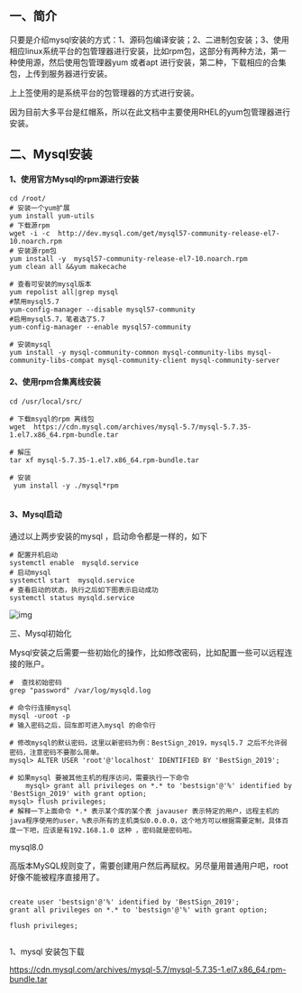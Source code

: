 ## 一、简介

只要是介绍mysql安装的方式：1、源码包编译安装；2、二进制包安装；3、使用相应linux系统平台的包管理器进行安装，比如rpm包，这部分有两种方法，第一种使用源，然后使用包管理器yum 或者apt 进行安装，第二种，下载相应的合集包，上传到服务器进行安装。

上上签使用的是系统平台的包管理器的方式进行安装。

因为目前大多平台是红帽系，所以在此文档中主要使用RHEL的yum包管理器进行安装。



## 二、Mysql安装

#### 1、使用官方Mysql的rpm源进行安装



```shell
cd /root/
# 安装一个yum扩展
yum install yum-utils
# 下载源rpm
wget -i -c  http://dev.mysql.com/get/mysql57-community-release-el7-10.noarch.rpm
# 安装源rpm包
yum install -y  mysql57-community-release-el7-10.noarch.rpm
yum clean all &&yum makecache 

# 查看可安装的mysql版本
yum repolist all|grep mysql
#禁用mysql5.7
yum-config-manager --disable mysql57-community
#启用mysql5.7，笔者选了5.7
yum-config-manager --enable mysql57-community

# 安装mysql 
yum install -y mysql-community-common mysql-community-libs mysql-community-libs-compat mysql-community-client mysql-community-server

```



#### 2、使用rpm合集离线安装

```shell
cd /usr/local/src/

# 下载msyql的rpm 离线包
wget  https://cdn.mysql.com/archives/mysql-5.7/mysql-5.7.35-1.el7.x86_64.rpm-bundle.tar

# 解压
tar xf mysql-5.7.35-1.el7.x86_64.rpm-bundle.tar

# 安装
 yum install -y ./mysql*rpm
 
```



#### 3、Mysql启动

通过以上两步安装的mysql ，启动命令都是一样的，如下

```shell
# 配置开机启动
systemctl enable  mysqld.service
# 启动mysql
systemctl start  mysqld.service
# 查看启动的状态，执行之后如下图表示启动成功
systemctl status mysqld.service
```

![img](Linux安装配置Mysql.assets/1079354-20170726202441687-1168874203.png)





三、Mysql初始化

Mysql安装之后需要一些初始化的操作，比如修改密码，比如配置一些可以远程连接的账户。

```shell
#  查找初始密码
grep "password" /var/log/mysqld.log

# 命令行连接mysql
mysql -uroot -p
# 输入密码之后，回车即可进入mysql 的命令行

# 修改mysql的默认密码，这里以新密码为例：BestSign_2019，mysql5.7 之后不允许弱密码，注意密码不要那么简单。
mysql> ALTER USER 'root'@'localhost' IDENTIFIED BY 'BestSign_2019';
 
# 如果mysql 要被其他主机的程序访问，需要执行一下命令
    mysql> grant all privileges on *.* to 'bestsign'@'%' identified by 'BestSign_2019' with grant option;
mysql> flush privileges;
# 解释一下上面命令 *.* 表示某个库的某个表 javauser 表示特定的用户，远程主机的java程序使用的user，%表示所有的主机类似0.0.0.0，这个地方可以根据需要定制，具体百度一下吧，应该是有192.168.1.0 这种 ，密码就是密码啦。

```



mysql8.0

高版本MySQL规则变了，需要创建用户然后再赋权。另尽量用普通用户吧，root好像不能被程序直接用了。

```

create user 'bestsign'@'%' identified by 'BestSign_2019';
grant all privileges on *.* to 'bestsign'@'%' with grant option;

flush privileges;


```





1、mysql 安装包下载

https://cdn.mysql.com/archives/mysql-5.7/mysql-5.7.35-1.el7.x86_64.rpm-bundle.tar